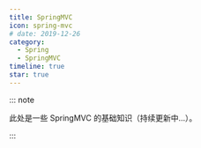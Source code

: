 ```yaml
---
title: SpringMVC
icon: spring-mvc
# date: 2019-12-26
category:
  - Spring
  - SpringMVC
timeline: true
star: true
---
```


::: note

此处是一些 SpringMVC 的基础知识（持续更新中...）。

:::

<!-- more -->
